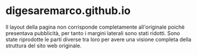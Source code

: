 # digesaremarco.github.io
Il layout della pagina non corrisponde completamente all'originale poichè presentava pubblicità, per tanto i margini laterali sono stati ridotti.
Sono state riprodotte le parti diverse tra loro per avere una visione completa della struttura del sito web originale.
